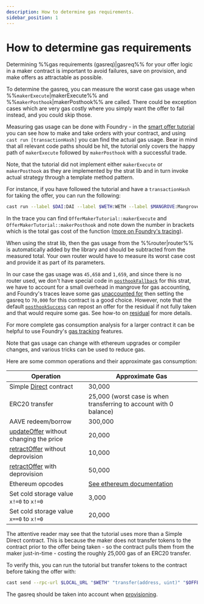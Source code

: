```yaml
---
description: How to determine gas requirements.
sidebar_position: 1
---
```


# How to determine gas requirements

Determining %%gas requirements (gasreq)|gasreq%% for your offer logic in a maker contract is important to avoid failures, save on provision, and make offers as attractable as possible.

To determine the gasreq, you can measure the worst case gas usage when %%`makerExecute`|makerExecute%% and %%`makerPosthook`|makerPosthook%% are called. There could be exception cases which are very gas costly where you simply want the offer to fail instead, and you could skip those.

Measuring gas usage can be done with Foundry - in the [smart offer tutorial](../tutorials/smart-offer.md) you can see how to make and take orders with your contract, and using `cast run [transactionHash]` you can find the actual gas usage. Bear in mind that all relevant code paths should be hit, the tutorial only covers the happy path of `makerExecute` followed by `makerPosthook` with a successful trade.

Note, that the tutorial did not implement either `makerExecute` or `makerPosthook` as they are implemented by the strat lib and in turn invoke actual strategy through a template method pattern.

For instance, if you have followed the tutorial and have a `transactionHash` for taking the offer, you can run the following:

```bash
cast run --label $DAI:DAI --label $WETH:WETH --label $MANGROVE:Mangrove --label $OFFER_MAKER:OfferMakerTutorial <transactionHash>
```

In the trace you can find `OfferMakerTutorial::makerExecute` and `OfferMakerTutorial::makerPosthook` and note down the number in brackets which is the total gas cost of the function ([more on Foundry's tracing](https://book.getfoundry.sh/forge/traces#understanding-traces)).

When using the strat lib, then the gas usage from the %%router|router%% is automatically added by the library and should be subtracted from the measured total. Your own router would have to measure its worst case cost and provide it as part of its parameters.

In our case the gas usage was `45,658` and `1,659`, and since there is no router used, we don't have special code in [`posthookFallback`](../technical-references/code/strategies/MangroveOffer.md#posthookfallback) for this strat, we have to account for a small overhead in mangrove for gas accounting, and Foundry's traces leave some gas [unaccounted for](https://book.getfoundry.sh/forge/traces#understanding-traces) then setting the gasreq to `70,000` for this contract is a good choice. However, note that the default [`posthookSuccess`](../technical-references/code/strategies/MangroveOffer.md#posthooksuccess) can repost an offer for the residual if not fully taken and that would require some gas. See how-to on [residual](../how-to-guides/howToResidual.md) for more details.

For more complete gas consumption analysis for a larger contract it can be helpful to use Foundry's [gas tracking](https://book.getfoundry.sh/forge/gas-tracking) features.

Note that gas usage can change with ethereum upgrades or compiler changes, and various tricks can be used to reduce gas.

Here are some common operations and their approximate gas consumption:

| Operation | Approximate Gas |
| ---- | -------- |
| Simple [Direct](../explanations/offer-maker/direct.md) contract   | 30,000   |
| ERC20 transfer | 25,000 (worst case is when transferring to account with 0 balance)      |
| AAVE redeem/borrow | 300,000 |
| [updateOffer](../technical-references/code/strategies/offer_maker/abstract/Direct.md#updateoffer) without changing the price | 20,000 |
| [retractOffer](../technical-references/code/strategies/offer_maker/abstract/Direct.md#retractoffer) without deprovision | 10,000 |
| [retractOffer](../technical-references/code/strategies/offer_maker/abstract/Direct.md#retractoffer) with deprovision | 50,000 |
| Ethereum opcodes | [See ethereum documentation](https://ethereum.org/en/developers/docs/evm/opcodes/) |
| Set cold storage value `x!=0` to `x!=0` | 3,000 |
| Set cold storage value `x==0` to `x!=0` | 20,000 |

The attentive reader may see that the tutorial uses more than a Simple Direct contract. This is because the maker does not transfer tokens to the contract prior to the offer being taken - so the contract pulls them from the maker just-in-time - costing the roughly 25,000 gas of an ERC20 transfer.

To verify this, you can run the tutorial but transfer tokens to the contract before taking the offer with:

```bash
cast send --rpc-url $LOCAL_URL "$WETH" "transfer(address, uint)" "$OFFER_MAKER" 1000000000000000000  --private-key "$PRIVATE_KEY"
```

The gasreq should be taken into account when [provisioning](../../contracts/technical-references/taking-and-making-offers/reactive-offer/offer-provision.md).
